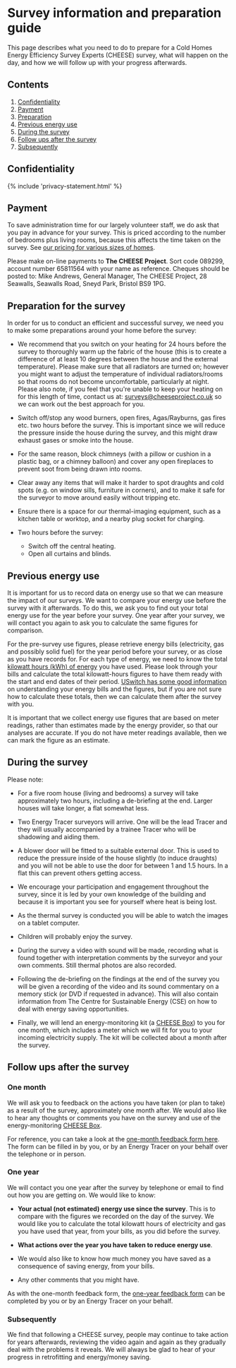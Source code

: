 
# Survey information and preparation guide

This page describes what you need to do to prepare for a Cold Homes Energy
Efficiency Survey Experts (CHEESE) survey, what will happen on the day, and how
we will follow up with your progress afterwards.

## Contents

1. [Confidentiality](#confidentiality)
2. [Payment](#payment)
3. [Preparation](#preparation)
4. [Previous energy use](#previous-energy-use)
5. [During the survey](#during)
6. [Follow ups after the survey](#follow-ups)
7. [Subsequently](#subsequently)

## Confidentiality <a name="confidentiality"></a>

{% include 'privacy-statement.html' %}

## Payment <a name="payment"></a>

To save administration time for our largely volunteer staff, we do ask that you
pay in advance for your survey. This is priced according to the number of
bedrooms plus living rooms, because this affects the time taken on the survey.
See [our pricing for various sizes of homes](/home-surveys#pricing).

Please make on-line payments to **The CHEESE Project**. Sort code 089299,
account number 65811564 with your name as reference. Cheques should be posted
to: Mike Andrews, General Manager, The CHEESE Project, 28 Seawalls, Seawalls
Road, Sneyd Park, Bristol BS9 1PG.

## Preparation for the survey <a name="preparation"></a>

In order for us to conduct an efficient and successful survey, we need you to
make some preparations around your home before the survey:

- We recommend that you switch on your heating for 24 hours before the survey
  to thoroughly warm up the fabric of the house (this is to create a difference
  of at least 10 degrees between the house and the external temperature).
  Please make sure that all radiators are turned on; however you might want to
  adjust the temperature of individual radiators/rooms so that rooms do not
  become uncomfortable, particularly at night. Please also note, if you feel
  that you're unable to keep your heating on for this length of time, contact
  us at: [surveys@cheeseproject.co.uk](mailto:surveys@cheeseproject.co.uk) so
  we can work out the best approach for you.

- Switch off/stop any wood burners, open fires, Agas/Rayburns, gas fires etc.
  two hours before the survey.  This is important since we will reduce the
  pressure inside the house during the survey, and this might draw exhaust
  gases or smoke into the house.

- For the same reason, block chimneys (with a pillow or cushion in a plastic
  bag, or a chimney balloon) and cover any open fireplaces to prevent soot from
  being drawn into rooms.

- Clear away any items that will make it harder to spot draughts and cold spots
  (e.g. on window sills, furniture in corners), and to make it safe for the
  surveyor to move around easily without tripping etc.

- Ensure there is a space for our thermal-imaging equipment, such as a kitchen
  table or worktop, and a nearby plug socket for charging.

- Two hours before the survey:
    * Switch off the central heating.
    * Open all curtains and blinds.

## Previous energy use <a name="previous-energy-use"></a>

It is important for us to record data on energy use so that we can measure the
impact of our surveys. We want to compare your energy use before the survey
with it afterwards. To do this, we ask you to find out your total energy use
for the year before your survey. One year after your survey, we will contact
you again to ask you to calculate the same figures for comparison.

For the pre-survey use figures, please retrieve energy bills (electricity, gas
and possibly solid fuel) for the year period before your survey, or as close as
you have records for. For each type of energy, we need to know the total
[kilowatt hours (kWh) of energy](https://www.ovoenergy.com/guides/energy-guides/what-is-a-kwh-kw-and-kwh-explained.html)
you have used. Please look through your bills and calculate the total
kilowatt-hours figures to have them ready with the start and end dates of their
period. [USwitch has some good information](https://www.uswitch.com/gas-electricity/guides/energy-bills/) on
understanding your energy bills and the figures, but if you are not sure how to
calculate these totals, then we can calculate them after the survey with you.

It is important that we collect energy use figures that are based on meter
readings, rather than estimates made by the energy provider, so that our
analyses are accurate. If you do not have meter readings available, then we can
mark the figure as an estimate.

## During the survey <a name="during"></a>

Please note:

- For a five room house (living and bedrooms) a survey will take approximately
  two hours, including a de-briefing at the end. Larger houses will take
  longer, a flat somewhat less.

- Two Energy Tracer surveyors will arrive. One will be the lead Tracer and they
  will usually accompanied by a trainee Tracer who will be shadowing and aiding
  them.

- A blower door will be fitted to a suitable external door. This is used to
  reduce the pressure inside of the house slightly (to induce draughts) and you
  will not be able to use the door for between 1 and 1.5 hours. In a flat this
  can prevent others getting access.

- We encourage your participation and engagement throughout the survey, since
  it is led by your own knowledge of the building and because it is important
  you see for yourself where heat is being lost.

- As the thermal survey is conducted you will be able to watch the images on a
  tablet computer.

- Children will probably enjoy the survey.

- During the survey a video with sound will be made, recording what is found
  together with interpretation comments by the surveyor and your own comments.
  Still thermal photos are also recorded.

- Following the de-briefing on the findings at the end of the survey you will
  be given a recording of the video and its sound commentary on a memory stick
  (or DVD if requested in advance). This will also contain information from The
  Centre for Sustainable Energy (CSE) on how to deal with energy saving
  opportunities.

- Finally, we will lend an energy-monitoring kit (a [CHEESE Box](/cheese-box))
  to you for one month, which includes a meter which we will fit for you to
  your incoming electricity supply. The kit will be collected about a month after
  the survey.

## Follow ups after the survey<a name="follow-ups"></a>

### One month

We will ask you to feedback on the actions you have taken (or plan to take) as
a result of the survey, approximately one month after. 
We would also like to hear any thoughts or comments you
have on the survey and use of the energy-monitoring [CHEESE Box](/cheese-box).

For reference, you can take a look at the [one-month feedback form
here](/one-month-feedback). The form can be filled in by you, or by an Energy
Tracer on your behalf over the telephone or in person.

### One year

We will contact you one year after the survey by telephone or email to find out
how you are getting on. We would like to know:

- **Your actual (not estimated) energy use since the survey**. This is to
  compare with the figures we recorded on the day of the survey. We would like
  you to calculate the total kilowatt hours of electricity and gas you have used
  that year, from your bills, as you did before the survey.

- **What actions over the year you have taken to reduce energy use**.

- We would also like to know how much money you have saved as a consequence
  of saving energy, from your bills.

- Any other comments that you might have.

As with the one-month feedback form, the [one-year feedback
form](/one-year-feedback) can be completed by you or by an Energy Tracer on
your behalf.

### Subsequently <a name="subsequently"></a>

We find that following a CHEESE survey, people may continue to take action for
years afterwards, reviewing the video again and again as they gradually deal
with the problems it reveals. We will always be glad to hear of your progress
in retrofitting and energy/money saving.
